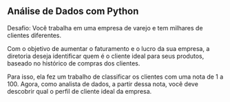 ## Análise de Dados com Python

Desafio: Você trabalha em uma empresa de varejo e tem milhares de clientes diferentes.

Com o objetivo de aumentar o faturamento e o lucro da sua empresa, a diretoria deseja identificar quem é o cliente ideal para seus produtos, baseado no histórico de compras dos clientes.

Para isso, ela fez um trabalho de classificar os clientes com uma nota de 1 a 100. Agora, como analista de dados, a partir dessa nota, você deve descobrir qual o perfil de cliente ideal da empresa.
